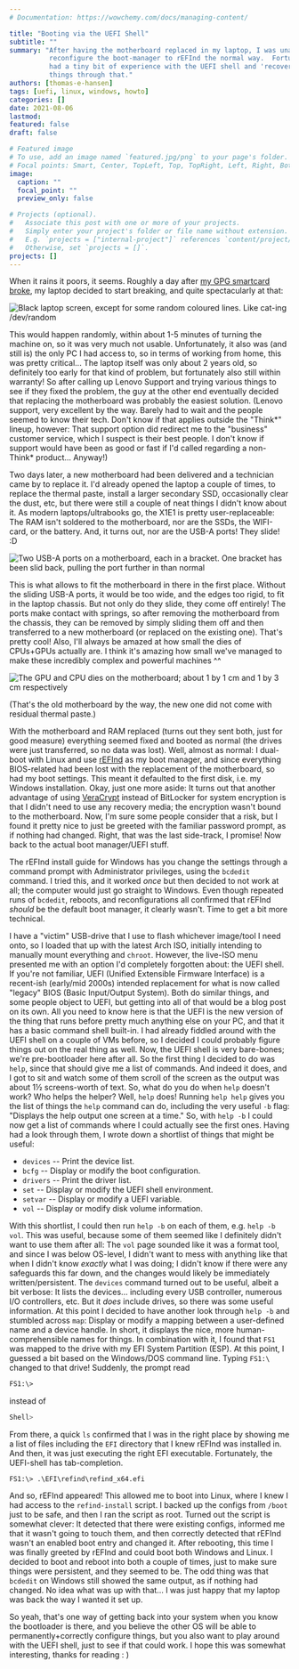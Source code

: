 ```yaml
---
# Documentation: https://wowchemy.com/docs/managing-content/

title: "Booting via the UEFI Shell"
subtitle: ""
summary: "After having the motherboard replaced in my laptop, I was unable to
          reconfigure the boot-manager to rEFInd the normal way.  Fortunately, I
          had a tiny bit of experience with the UEFI shell and 'recovered'
          things through that."
authors: [thomas-e-hansen]
tags: [uefi, linux, windows, howto]
categories: []
date: 2021-08-06
lastmod:
featured: false
draft: false

# Featured image
# To use, add an image named `featured.jpg/png` to your page's folder.
# Focal points: Smart, Center, TopLeft, Top, TopRight, Left, Right, BottomLeft, Bottom, BottomRight.
image:
  caption: ""
  focal_point: ""
  preview_only: false

# Projects (optional).
#   Associate this post with one or more of your projects.
#   Simply enter your project's folder or file name without extension.
#   E.g. `projects = ["internal-project"]` references `content/project/deep-learning/index.md`.
#   Otherwise, set `projects = []`.
projects: []
---
```


When it rains it poors, it seems. Roughly a day after
[my GPG smartcard broke](en/post/recovering-from-a-broken-smartcard/), my
laptop decided to start breaking, and quite spectacularly at that:

![Black laptop screen, except for some random coloured lines. Like cat-ing /dev/random](laptop-crash.jpg)

This would happen randomly, within about 1-5 minutes of turning the machine on,
so it was very much not usable. Unfortunately, it also was (and still is) the
only PC I had access to, so in terms of working from home, this was pretty
critical... The laptop itself was only about 2 years old, so definitely too
early for that kind of problem, but fortunately also still within warranty! So
after calling up Lenovo Support and trying various things to see if they fixed
the problem, the guy at the other end eventually decided that replacing the
motherboard was probably the easiest solution. (Lenovo support, very excellent
by the way. Barely had to wait and the people seemed to know their tech. Don't
know if that applies outside the "Think*" lineup, however: That support option
did redirect me to the "business" customer service, which I suspect is their
best people. I don't know if support would have been as good or fast if I'd
called regarding a non-Think* product... Anyway!)

Two days later, a new motherboard had been delivered and a technician came by to
replace it. I'd already opened the laptop a couple of times, to replace the
thermal paste, install a larger secondary SSD, occasionally clear the dust, etc,
but there were still a couple of neat things I didn't know about it. As modern
laptops/ultrabooks go, the X1E1 is pretty user-replaceable: The RAM isn't
soldered to the motherboard, nor are the SSDs, the WIFI-card, or the battery.
And, it turns out, nor are the USB-A ports! They slide! :D

![Two USB-A ports on a motherboard, each in a bracket. One bracket has been slid back, pulling the port further in than normal](x1e1-usb-hw.jpg)

This is what allows to fit the motherboard in there in the first place. Without
the sliding USB-A ports, it would be too wide, and the edges too rigid, to fit
in the laptop chassis. But not only do they slide, they come off entirely! The
ports make contact with springs, so after removing the motherboard from the
chassis, they can be removed by simply sliding them off and then transferred to
a new motherboard (or replaced on the existing one). That's pretty cool! Also,
I'll always be amazed at how small the dies of CPUs+GPUs actually are. I think
it's amazing how small we've managed to make these incredibly complex and
powerful machines ^^

![The GPU and CPU dies on the motherboard; about 1 by 1 cm and 1 by 3 cm respectively](x1e1-cpu-gpu.jpg)

(That's the old motherboard by the way, the new one did not come with residual
thermal paste.)

With the motherboard and RAM replaced (turns out they sent both, just for good
measure) everything seemed fixed and booted as normal (the drives were just
transferred, so no data was lost). Well, almost as normal: I dual-boot with
Linux and use [rEFInd](https://rodsbooks.com/refind/) as my boot manager, and
since everything BIOS-related had been lost with the replacement of the
motherboard, so had my boot settings. This meant it defaulted to the first disk,
i.e. my Windows installation. Okay, just one more aside: It turns out that
another advantage of using [VeraCrypt](https://veracrypt.fr/) instead of
BitLocker for system encryption is that I didn't need to use any recovery media;
the encryption wasn't bound to the motherboard. Now, I'm sure some people
consider that a risk, but I found it pretty nice to just be greeted with the
familiar password prompt, as if nothing had changed. Right, that was the last
side-track, I promise! Now back to the actual boot manager/UEFI stuff.

The rEFInd install guide for Windows has you change the settings through a
command prompt with Administrator privileges, using the `bcdedit` command. I
tried this, and it worked _once_ but then decided to not work at all; the
computer would just go straight to Windows. Even though repeated runs of
`bcdedit`, reboots, and reconfigurations all confirmed that rEFInd _should_ be
the default boot manager, it clearly wasn't. Time to get a bit more technical.

I have a "victim" USB-drive that I use to flash whichever image/tool I need
onto, so I loaded that up with the latest Arch ISO, initially intending to
manually mount everything and `chroot`. However, the live-ISO menu presented me
with an option I'd completely forgotten about: the UEFI shell. If you're not
familiar, UEFI (Unified Extensible Firmware Interface) is a recent-ish
(early/mid 2000s) intended replacement for what is now called "legacy" BIOS
(Basic Input/Output System). Both do similar things, and some people object to
UEFI, but getting into all of that would be a blog post on its own. All you need
to know here is that the UEFI is the new version of the thing that runs before
pretty much anything else on your PC, and that it has a basic command shell
built-in. I had already fiddled around with the UEFI shell on a couple of VMs
before, so I decided I could probably figure things out on the real thing as
well. Now, the UEFI shell is very bare-bones; we're pre-bootloader here after
all. So the first thing I decided to do was `help`, since that should give me a
list of commands. And indeed it does, and I got to sit and watch some of them
scroll of the screen as the output was about 1½ screens-worth of text. So, what
do you do when `help` doesn't work? Who helps the helper? Well, `help` does!
Running `help help` gives you the list of things the `help` command can do,
including the very useful `-b` flag: "Displays the help output one screen at a
time." So, with `help -b` I could now get a list of commands where I could
actually see the first ones. Having had a look through them, I wrote down a
shortlist of things that might be useful:

- `devices` -- Print the device list.
- `bcfg`    -- Display or modify the boot configuration.
- `drivers` -- Print the driver list.
- `set`     -- Display or modify the UEFI shell environment.
- `setvar`  -- Display or modify a UEFI variable.
- `vol`     -- Display or modify disk volume information.

With this shortlist, I could then run `help -b` on each of them, e.g. `help -b
vol`. This was useful, because some of them seemed like I definitely didn't want
to use them after all: The `vol` page sounded like it was a format tool, and
since I was below OS-level, I didn't want to mess with anything like that when I
didn't know _exactly_ what I was doing; I didn't know if there were any
safeguards this far down, and the changes would likely be immediately
written/persistent. The `devices` command turned out to be useful, albeit a bit
verbose: It lists the devices... including every USB controller, numerous I/O
controllers, etc. But it _does_ include drives, so there was some useful
information. At this point I decided to have another look through `help -b` and
stumbled across `map`: Display or modify a mapping between a user-defined name
and a device handle. In short, it displays the nice, more human-comprehensible
names for things. In combination with it, I found that `FS1` was mapped to the
drive with my EFI System Partition (ESP). At this point, I guessed a bit based
on the Windows/DOS command line. Typing `FS1:\` changed to that drive! Suddenly,
the prompt read
```sh
FS1:\>
```
instead of
```sh
Shell>
```

From there, a quick `ls` confirmed that I was in the right place by showing me a
list of files including the `EFI` directory that I knew rEFInd was installed in.
And then, it was just executing the right EFI executable. Fortunately, the
UEFI-shell has tab-completion.
```
FS1:\> .\EFI\refind\refind_x64.efi
```

And so, rEFInd appeared! This allowed me to boot into Linux, where I knew I had
access to the `refind-install` script. I backed up the configs from `/boot` just
to be safe, and then I ran the script as root. Turned out the script is somewhat
clever: It detected that there were existing configs, informed me that it wasn't
going to touch them, and then correctly detected that rEFInd wasn't an enabled
boot entry and changed it. After rebooting, this time I was finally greeted by
rEFInd and could boot both Windows and Linux. I decided to boot and reboot into
both a couple of times, just to make sure things were persistent, and they
seemed to be. The odd thing was that `bcdedit` on Windows still showed the same
output, as if nothing had changed. No idea what was up with that... I was just
happy that my laptop was back the way I wanted it set up.

So yeah, that's one way of getting back into your system when you know the
bootloader is there, and you believe the other OS will be able to
permanently+correctly configure things, but you also want to play around with
the UEFI shell, just to see if that could work. I hope this was somewhat
interesting, thanks for reading  : )

